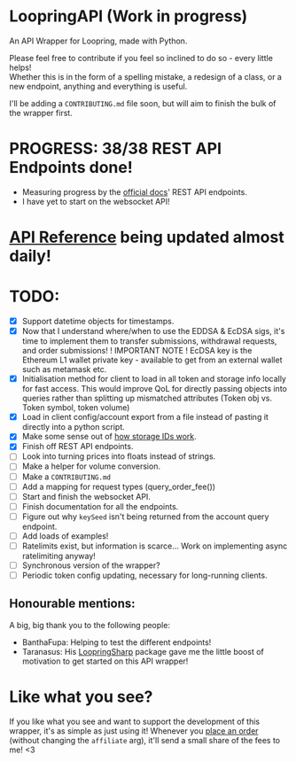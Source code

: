 # LoopringAPI (Work in progress)

An API Wrapper for Loopring, made with Python.

Please feel free to contribute if you feel so inclined to do so - every little helps!  
Whether this is in the form of a spelling mistake, a redesign of a class, or a new endpoint, anything and everything is useful.

I'll be adding a `CONTRIBUTING.md` file soon, but will aim to finish the bulk of the wrapper first.

# PROGRESS: 38/38 REST API Endpoints done!

- Measuring progress by the [official docs](https://docs.loopring.io/en/)' REST API endpoints.
- I have yet to start on the websocket API!

# [API Reference](https://diggydev.co.uk/loopring/index.html) being updated almost daily!

# TODO:

- [x] Support datetime objects for timestamps.
- [x] Now that I understand where/when to use the EDDSA & EcDSA sigs, it's time to implement them to transfer submissions, withdrawal requests, and order submissions! ! IMPORTANT NOTE ! EcDSA key is the Ethereum L1 wallet private key - available to get from an external wallet such as metamask etc.
- [x] Initialisation method for client to load in all token and storage info locally for fast access. This would improve QoL for directly passing objects into queries rather than splitting up mismatched attributes (Token obj vs. Token symbol, token volume)
- [x] Load in client config/account export from a file instead of pasting it directly into a python script.
- [x] Make some sense out of [how storage IDs work](https://github.com/Loopring/protocols/blob/master/packages/loopring_v3/DESIGN.md#storage).
- [x] Finish off REST API endpoints.
- [ ] Look into turning prices into floats instead of strings.
- [ ] Make a helper for volume conversion.
- [ ] Make a `CONTRIBUTING.md`
- [ ] Add a mapping for request types (query_order_fee())
- [ ] Start and finish the websocket API.
- [ ] Finish documentation for all the endpoints.
- [ ] Figure out why `keySeed` isn't being returned from the account query endpoint.
- [ ] Add loads of examples!
- [ ] Ratelimits exist, but information is scarce... Work on implementing async ratelimiting anyway!
- [ ] Synchronous version of the wrapper?
- [ ] Periodic token config updating, necessary for long-running clients.

## Honourable mentions:

A big, big thank you to the following people:

- BanthaFupa: Helping to test the different endpoints!
- Taranasus: His [LoopringSharp](https://github.com/taranasus/LoopringSharp) package gave me the little boost of motivation to get started on this API wrapper!

# Like what you see?

If you like what you see and want to support the development of this wrapper, it's as simple as just using it! Whenever you [place an order](https://diggydev.co.uk/loopring/apireference.html#loopring.client.Client.submit_order) (without changing the `affiliate` arg), it'll send a small share of the fees to me! <3
